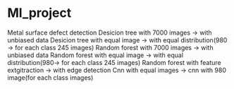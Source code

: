 # Ml_project
Metal surface defect detection
Desicion tree with 7000 images -> with unbiased data
Desicion tree with equal image -> with equal distribution(980 -> for each class 245 images)
Random forest with 7000 images -> with unbiased data
Random forest with equal image -> with equal distribution(980-> for each class 245 images)
Random forest with feature extgitraction -> with edge detection
Cnn with equal images -> cnn with 980 image(for each class images)

